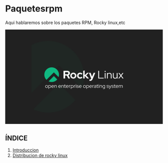 # Paquetesrpm
Aqui hablaremos sobre los paquetes RPM, Rocky linux,etc

![Rocky Linux Logo](img/RockyLinux.png)


## ÍNDICE
1. [Introduccion](introduccion.md)
2. [Distribucion de rocky linux](Distribucion_Rocky_Linux.md)
